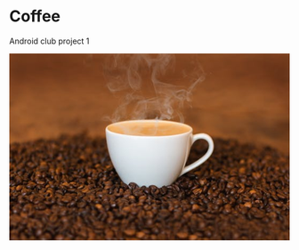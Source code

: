 # Coffee
Android club project 1

![ScreenShot](https://github.com/aswathat1998/Coffee/blob/master/app/src/main/res/drawable/coffee.jpeg)
